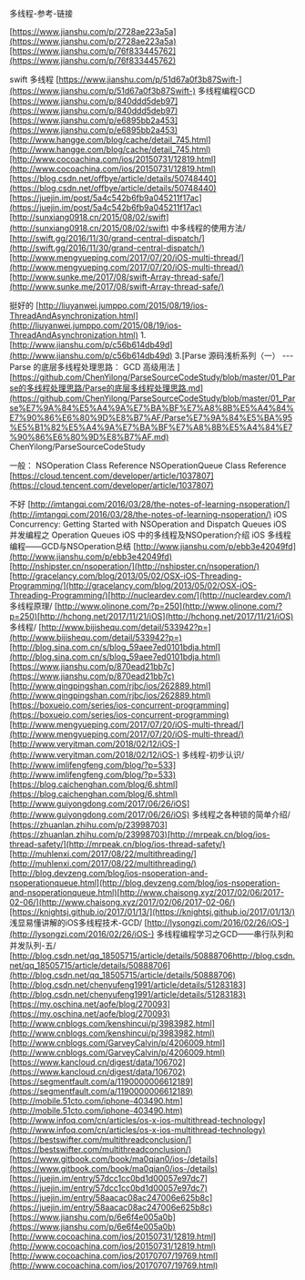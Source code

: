 多线程-参考-链接

[https://www.jianshu.com/p/2728ae223a5a](https://www.jianshu.com/p/2728ae223a5a)[https://www.jianshu.com/p/76f833445762](https://www.jianshu.com/p/76f833445762)

swift 多线程
[https://www.jianshu.com/p/51d67a0f3b87Swift-](https://www.jianshu.com/p/51d67a0f3b87Swift-) 多线程编程GCD
[https://www.jianshu.com/p/840ddd5deb97](https://www.jianshu.com/p/840ddd5deb97)[https://www.jianshu.com/p/e6895bb2a453](https://www.jianshu.com/p/e6895bb2a453)[http://www.hangge.com/blog/cache/detail_745.html](http://www.hangge.com/blog/cache/detail_745.html)[http://www.cocoachina.com/ios/20150731/12819.html](http://www.cocoachina.com/ios/20150731/12819.html)[https://blog.csdn.net/offbye/article/details/50748440](https://blog.csdn.net/offbye/article/details/50748440)[https://juejin.im/post/5a4c542b6fb9a045211f17ac](https://juejin.im/post/5a4c542b6fb9a045211f17ac)[http://sunxiang0918.cn/2015/08/02/swift](http://sunxiang0918.cn/2015/08/02/swift) 中多线程的使用方法/
[http://swift.gg/2016/11/30/grand-central-dispatch/](http://swift.gg/2016/11/30/grand-central-dispatch/)[http://www.mengyueping.com/2017/07/20/iOS-multi-thread/](http://www.mengyueping.com/2017/07/20/iOS-multi-thread/)[http://www.sunke.me/2017/08/swift-Array-thread-safe/](http://www.sunke.me/2017/08/swift-Array-thread-safe/)

挺好的
[http://liuyanwei.jumppo.com/2015/08/19/ios-ThreadAndAsynchronization.html](http://liuyanwei.jumppo.com/2015/08/19/ios-ThreadAndAsynchronization.html)
1.[http://www.jianshu.com/p/c56b614db49d](http://www.jianshu.com/p/c56b614db49d)
3.[Parse 源码浅析系列（一） ---Parse 的底层多线程处理思路： GCD 高级用法 ][https://github.com/ChenYilong/ParseSourceCodeStudy/blob/master/01_Parse的多线程处理思路/Parse的底层多线程处理思路.md](https://github.com/ChenYilong/ParseSourceCodeStudy/blob/master/01_Parse%E7%9A%84%E5%A4%9A%E7%BA%BF%E7%A8%8B%E5%A4%84%E7%90%86%E6%80%9D%E8%B7%AF/Parse%E7%9A%84%E5%BA%95%E5%B1%82%E5%A4%9A%E7%BA%BF%E7%A8%8B%E5%A4%84%E7%90%86%E6%80%9D%E8%B7%AF.md)
ChenYilong/ParseSourceCodeStudy

一般：
NSOperation Class Reference
NSOperationQueue Class Reference
[https://cloud.tencent.com/developer/article/1037807](https://cloud.tencent.com/developer/article/1037807)

不好
[http://imtangqi.com/2016/03/28/the-notes-of-learning-nsoperation/](http://imtangqi.com/2016/03/28/the-notes-of-learning-nsoperation/)
iOS Concurrency: Getting Started with NSOperation and Dispatch Queues
iOS 并发编程之 Operation Queues
iOS 中的多线程及NSOperation介绍
iOS 多线程编程——GCD与NSOperation总结
[http://www.jianshu.com/p/ebb3e42049fd](http://www.jianshu.com/p/ebb3e42049fd)[http://nshipster.cn/nsoperation/](http://nshipster.cn/nsoperation/)[http://gracelancy.com/blog/2013/05/02/OSX-iOS-Threading-Programming/](http://gracelancy.com/blog/2013/05/02/OSX-iOS-Threading-Programming/)[http://nucleardev.com/](http://nucleardev.com/) 多线程原理/
[http://www.olinone.com/?p=250](http://www.olinone.com/?p=250)[http://hchong.net/2017/11/21/iOS](http://hchong.net/2017/11/21/iOS) 多线程/
[http://www.bijishequ.com/detail/533942?p=](http://www.bijishequ.com/detail/533942?p=)[http://blog.sina.com.cn/s/blog_59aee7ed0101bdja.html](http://blog.sina.com.cn/s/blog_59aee7ed0101bdja.html)[https://www.jianshu.com/p/870ead21bb7c](https://www.jianshu.com/p/870ead21bb7c)[http://www.qingpingshan.com/rjbc/ios/262889.html](http://www.qingpingshan.com/rjbc/ios/262889.html)[https://boxueio.com/series/ios-concurrent-programming](https://boxueio.com/series/ios-concurrent-programming)[http://www.mengyueping.com/2017/07/20/iOS-multi-thread/](http://www.mengyueping.com/2017/07/20/iOS-multi-thread/)[http://www.veryitman.com/2018/02/12/iOS-](http://www.veryitman.com/2018/02/12/iOS-) 多线程-初步认识/
[http://www.imlifengfeng.com/blog/?p=533](http://www.imlifengfeng.com/blog/?p=533)[https://blog.caichenghan.com/blog/6.shtml](https://blog.caichenghan.com/blog/6.shtml)[http://www.guiyongdong.com/2017/06/26/iOS](http://www.guiyongdong.com/2017/06/26/iOS) 多线程之各种锁的简单介绍/
[https://zhuanlan.zhihu.com/p/23998703](https://zhuanlan.zhihu.com/p/23998703)[http://mrpeak.cn/blog/ios-thread-safety/](http://mrpeak.cn/blog/ios-thread-safety/)[http://muhlenxi.com/2017/08/22/multithreading/](http://muhlenxi.com/2017/08/22/multithreading/)[http://blog.devzeng.com/blog/ios-nsoperation-and-nsoperationqueue.html](http://blog.devzeng.com/blog/ios-nsoperation-and-nsoperationqueue.html)[http://www.chaisong.xyz/2017/02/06/2017-02-06/](http://www.chaisong.xyz/2017/02/06/2017-02-06/)[https://knightsj.github.io/2017/01/13/](https://knightsj.github.io/2017/01/13/) 浅显易懂讲解的iOS多线程技术-GCD/
[http://lysongzi.com/2016/02/26/iOS-](http://lysongzi.com/2016/02/26/iOS-) 多线程编程学习之GCD——串行队列和并发队列-五/
[http://blog.csdn.net/qq_18505715/article/details/50888706http://blog.csdn.net/qq_18505715/article/details/50888706](http://blog.csdn.net/qq_18505715/article/details/50888706)[http://blog.csdn.net/chenyufeng1991/article/details/51283183](http://blog.csdn.net/chenyufeng1991/article/details/51283183)[https://my.oschina.net/aofe/blog/270093](https://my.oschina.net/aofe/blog/270093)[http://www.cnblogs.com/kenshincui/p/3983982.html](http://www.cnblogs.com/kenshincui/p/3983982.html)[http://www.cnblogs.com/GarveyCalvin/p/4206009.html](http://www.cnblogs.com/GarveyCalvin/p/4206009.html)[https://www.kancloud.cn/digest/data/106702](https://www.kancloud.cn/digest/data/106702)[https://segmentfault.com/a/1190000006612189](https://segmentfault.com/a/1190000006612189)[http://mobile.51cto.com/iphone-403490.htm](http://mobile.51cto.com/iphone-403490.htm)[http://www.infoq.com/cn/articles/os-x-ios-multithread-technology](http://www.infoq.com/cn/articles/os-x-ios-multithread-technology)[https://bestswifter.com/multithreadconclusion/](https://bestswifter.com/multithreadconclusion/)[https://www.gitbook.com/book/ma0qian0/ios-/details](https://www.gitbook.com/book/ma0qian0/ios-/details)[https://juejin.im/entry/57dcc1cc0bd1d00057e97dc7](https://juejin.im/entry/57dcc1cc0bd1d00057e97dc7)[https://juejin.im/entry/58aacac08ac247006e625b8c](https://juejin.im/entry/58aacac08ac247006e625b8c)[https://www.jianshu.com/p/6e6f4e005a0b](https://www.jianshu.com/p/6e6f4e005a0b)[http://www.cocoachina.com/ios/20150731/12819.html](http://www.cocoachina.com/ios/20150731/12819.html)[http://www.cocoachina.com/ios/20170707/19769.html](http://www.cocoachina.com/ios/20170707/19769.html)